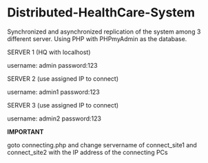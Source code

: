# Distributed-HealthCare-System
Synchronized and asynchronized replication of the system among 3 different server. Using PHP with PHPmyAdmin as the database.

SERVER 1 
(HQ with localhost)

username: admin
password:123

SERVER 2
(use assigned IP to connect)

username: admin1
password:123

SERVER 3
(use assigned IP to connect)

username: admin2
password:123



****IMPORTANT****

goto connecting.php and change servername of connect_site1 and connect_site2 with the IP address of the connecting PCs
